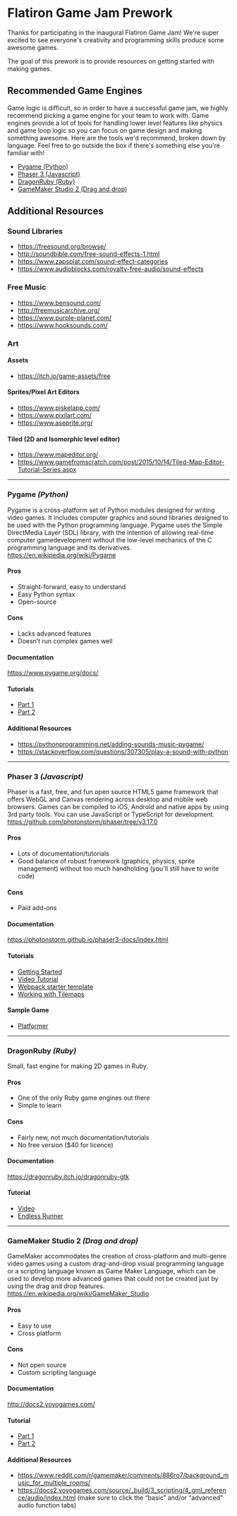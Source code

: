 # Flatiron Game Jam Prework

Thanks for participating in the inaugural Flatiron Game Jam! We're super excited to see everyone's creativity and programming skills produce some awesome games.

The goal of this prework is to provide resources on getting started with making games. 

## Recommended Game Engines

Game logic is difficult, so in order to have a successful game jam, we highly recommend picking a game engine for your team to work with. Game engines provide a lot of tools for handling lower level features like physics and game loop logic so you can focus on game design and making something awesome. Here are the tools we'd recommend, broken down by language. Feel free to go outside the box if there's something else you're familiar with!

- [Pygame (Python)](#pygame-python)
- [Phaser 3 (Javascript)](#phaser-3-javascript)
- [DragonRuby (Ruby)](#dragonruby-ruby)
- [GameMaker Studio 2 (Drag and drop)](#GameMaker-Studio-2-Drag-and-drop)

## Additional Resources

### Sound Libraries
- https://freesound.org/browse/
- http://soundbible.com/free-sound-effects-1.html
- https://www.zapsplat.com/sound-effect-categories
- https://www.audioblocks.com/royalty-free-audio/sound-effects

### Free Music
- https://www.bensound.com/
- http://freemusicarchive.org/
- https://www.purple-planet.com/
- https://www.hooksounds.com/

### Art

#### Assets
- https://itch.io/game-assets/free

#### Sprites/Pixel Art Editors
- https://www.piskelapp.com/
- https://www.pixilart.com/
- https://www.aseprite.org/

#### Tiled (2D and Isomorphic level editor)
- https://www.mapeditor.org/
- https://www.gamefromscratch.com/post/2015/10/14/Tiled-Map-Editor-Tutorial-Series.aspx


--- 

### Pygame _(Python)_
Pygame is a cross-platform set of Python modules designed for writing video games. It includes computer graphics and sound libraries designed to be used with the Python programming language. Pygame uses the Simple DirectMedia Layer (SDL) library, with the intention of allowing real-time computer gamedevelopment without the low-level mechanics of the C programming language and its derivatives. 
https://en.wikipedia.org/wiki/Pygame

#### Pros
- Straight-forward, easy to understand
- Easy Python syntax
- Open-source

#### Cons
- Lacks advanced features
- Doesn’t run complex games well

#### Documentation
https://www.pygame.org/docs/

#### Tutorials
- [Part 1](https://www.youtube.com/watch?v=i6xMBig-pP4&list=PLzMcBGfZo4-lp3jAExUCewBfMx3UZFkh5)
- [Part 2](https://www.youtube.com/watch?v=2-DNswzCkqk&list=PLzMcBGfZo4-lp3jAExUCewBfMx3UZFkh5&index=2)

#### Additional Resources
- https://pythonprogramming.net/adding-sounds-music-pygame/
- https://stackoverflow.com/questions/307305/play-a-sound-with-python

--- 

### Phaser 3 _(Javascript)_
Phaser is a fast, free, and fun open source HTML5 game framework that offers WebGL and Canvas rendering across desktop and mobile web browsers. Games can be compiled to iOS, Android and native apps by using 3rd party tools. You can use JavaScript or TypeScript for development.
https://github.com/photonstorm/phaser/tree/v3.17.0

#### Pros
- Lots of documentation/tutorials
- Good balance of robust framework (graphics, physics, sprite management) without too much handholding (you'll still have to write code)

#### Cons
- Paid add-ons

#### Documentation
https://photonstorm.github.io/phaser3-docs/index.html

#### Tutorials
- [Getting Started](http://phaser.io/tutorials/making-your-first-phaser-3-game/part1)
- [Video Tutorial](https://www.youtube.com/watch?v=7cpZ5Y7THmo)
- [Webpack starter template](https://github.com/photonstorm/phaser3-project-template)
- [Working with Tilemaps](https://github.com/mikewesthad/phaser-3-tilemap-blog-posts)

#### Sample Game
- [Platformer](/phaser)

---

### DragonRuby _(Ruby)_
Small, fast engine for making 2D games in Ruby. 

#### Pros
- One of the only Ruby game engines out there
- Simple to learn

#### Cons
- Fairly new, not much documentation/tutorials
- No free version ($40 for licence)

#### Documentation
https://dragonruby.itch.io/dragonruby-gtk

#### Tutorial
- [Video](https://wndx.school/p/dragon-ruby-game-toolkit-tutorial)
- [Endless Runner](/dragonruby)

--- 

### GameMaker Studio 2 _(Drag and drop)_

GameMaker accommodates the creation of cross-platform and multi-genre video games using a custom drag-and-drop visual programming language or a scripting language known as Game Maker Language, which can be used to develop more advanced games that could not be created just by using the drag and drop features. 
https://en.wikipedia.org/wiki/GameMaker_Studio

#### Pros
- Easy to use
- Cross platform

#### Cons
- Not open source
- Custom scripting language

#### Documentation
http://docs2.yoyogames.com/

#### Tutorial
- [Part 1](https://www.youtube.com/watch?v=cEb4gzG8S24)
- [Part 2](https://www.youtube.com/watch?v=28pEbQ_TIcQ)

#### Additional Resources
- https://www.reddit.com/r/gamemaker/comments/886ro7/background_music_for_multiple_rooms/
- https://docs2.yoyogames.com/source/_build/3_scripting/4_gml_reference/audio/index.html (make sure to click the “basic” and/or “advanced” audio function tabs)
